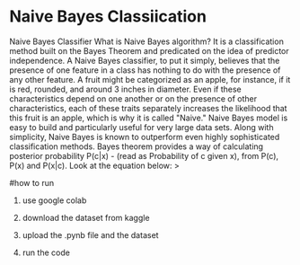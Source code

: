 # Naive Bayes Classiication
Naive Bayes Classifier
What is Naive Bayes algorithm?
It is a classification method built on the Bayes Theorem and predicated on the idea of predictor independence. A
Naive Bayes classifier, to put it simply, believes that the presence of one feature in a class has nothing to do
with the presence of any other feature.
A fruit might be categorized as an apple, for instance, if it is red, rounded, and around 3 inches in diameter. Even
if these characteristics depend on one another or on the presence of other characteristics, each of these traits
separately increases the likelihood that this fruit is an apple, which is why it is called "Naive."
Naive Bayes model is easy to build and particularly useful for very large data sets. Along with
simplicity, Naive Bayes is known to outperform even highly sophisticated classification methods.
Bayes theorem provides a way of calculating posterior probability P(c|x) - (read as Probability of c given x), from
P(c), P(x) and P(x|c). Look at the equation below: >

#how to run

1. use google colab

2. download the dataset from kaggle

3. upload the .pynb file and the dataset

4. run the code
